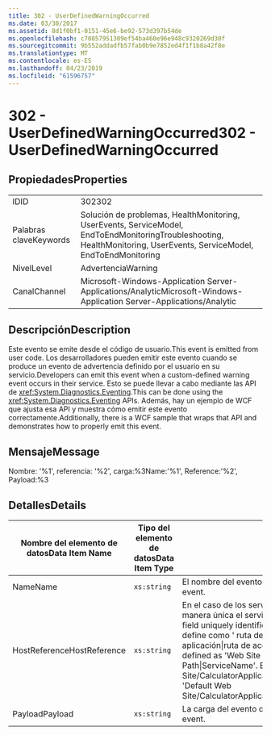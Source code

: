 ```yaml
---
title: 302 - UserDefinedWarningOccurred
ms.date: 03/30/2017
ms.assetid: 8d1f0bf1-0151-45e6-be92-573d397b54de
ms.openlocfilehash: c70857951309ef54ba460e96e948c9320269d30f
ms.sourcegitcommit: 9b552addadfb57fab0b9e7852ed4f1f1b8a42f8e
ms.translationtype: MT
ms.contentlocale: es-ES
ms.lasthandoff: 04/23/2019
ms.locfileid: "61596757"
---
```

# <a name="302---userdefinedwarningoccurred"></a><span data-ttu-id="5451d-102">302 - UserDefinedWarningOccurred</span><span class="sxs-lookup"><span data-stu-id="5451d-102">302 - UserDefinedWarningOccurred</span></span>
## <a name="properties"></a><span data-ttu-id="5451d-103">Propiedades</span><span class="sxs-lookup"><span data-stu-id="5451d-103">Properties</span></span>  
  
|||  
|-|-|  
|<span data-ttu-id="5451d-104">ID</span><span class="sxs-lookup"><span data-stu-id="5451d-104">ID</span></span>|<span data-ttu-id="5451d-105">302</span><span class="sxs-lookup"><span data-stu-id="5451d-105">302</span></span>|  
|<span data-ttu-id="5451d-106">Palabras clave</span><span class="sxs-lookup"><span data-stu-id="5451d-106">Keywords</span></span>|<span data-ttu-id="5451d-107">Solución de problemas, HealthMonitoring, UserEvents, ServiceModel, EndToEndMonitoring</span><span class="sxs-lookup"><span data-stu-id="5451d-107">Troubleshooting, HealthMonitoring, UserEvents, ServiceModel, EndToEndMonitoring</span></span>|  
|<span data-ttu-id="5451d-108">Nivel</span><span class="sxs-lookup"><span data-stu-id="5451d-108">Level</span></span>|<span data-ttu-id="5451d-109">Advertencia</span><span class="sxs-lookup"><span data-stu-id="5451d-109">Warning</span></span>|  
|<span data-ttu-id="5451d-110">Canal</span><span class="sxs-lookup"><span data-stu-id="5451d-110">Channel</span></span>|<span data-ttu-id="5451d-111">Microsoft-Windows-Application Server-Applications/Analytic</span><span class="sxs-lookup"><span data-stu-id="5451d-111">Microsoft-Windows-Application Server-Applications/Analytic</span></span>|  
  
## <a name="description"></a><span data-ttu-id="5451d-112">Descripción</span><span class="sxs-lookup"><span data-stu-id="5451d-112">Description</span></span>  
 <span data-ttu-id="5451d-113">Este evento se emite desde el código de usuario.</span><span class="sxs-lookup"><span data-stu-id="5451d-113">This event is emitted from user code.</span></span> <span data-ttu-id="5451d-114">Los desarrolladores pueden emitir este evento cuando se produce un evento de advertencia definido por el usuario en su servicio.</span><span class="sxs-lookup"><span data-stu-id="5451d-114">Developers can emit this event when a custom-defined warning event occurs in their service.</span></span> <span data-ttu-id="5451d-115">Esto se puede llevar a cabo mediante las API de <xref:System.Diagnostics.Eventing>.</span><span class="sxs-lookup"><span data-stu-id="5451d-115">This can be done using the <xref:System.Diagnostics.Eventing> APIs.</span></span> <span data-ttu-id="5451d-116">Además, hay un ejemplo de WCF que ajusta esa API y muestra cómo emitir este evento correctamente.</span><span class="sxs-lookup"><span data-stu-id="5451d-116">Additionally, there is a WCF sample that wraps that API and demonstrates how to properly emit this event.</span></span>  
  
## <a name="message"></a><span data-ttu-id="5451d-117">Mensaje</span><span class="sxs-lookup"><span data-stu-id="5451d-117">Message</span></span>  
 <span data-ttu-id="5451d-118">Nombre: '%1', referencia: '%2', carga:%3</span><span class="sxs-lookup"><span data-stu-id="5451d-118">Name:'%1', Reference:'%2', Payload:%3</span></span>  
  
## <a name="details"></a><span data-ttu-id="5451d-119">Detalles</span><span class="sxs-lookup"><span data-stu-id="5451d-119">Details</span></span>  
  
|<span data-ttu-id="5451d-120">Nombre del elemento de datos</span><span class="sxs-lookup"><span data-stu-id="5451d-120">Data Item Name</span></span>|<span data-ttu-id="5451d-121">Tipo del elemento de datos</span><span class="sxs-lookup"><span data-stu-id="5451d-121">Data Item Type</span></span>|<span data-ttu-id="5451d-122">Descripción</span><span class="sxs-lookup"><span data-stu-id="5451d-122">Description</span></span>|  
|--------------------|--------------------|-----------------|  
|<span data-ttu-id="5451d-123">Name</span><span class="sxs-lookup"><span data-stu-id="5451d-123">Name</span></span>|`xs:string`|<span data-ttu-id="5451d-124">El nombre del evento definido por el usuario.</span><span class="sxs-lookup"><span data-stu-id="5451d-124">The user-defined name of the event.</span></span>|  
|<span data-ttu-id="5451d-125">HostReference</span><span class="sxs-lookup"><span data-stu-id="5451d-125">HostReference</span></span>|`xs:string`|<span data-ttu-id="5451d-126">En el caso de los servicios hospedados en web, este campo identifica de manera única el servicio en la jerarquía web.</span><span class="sxs-lookup"><span data-stu-id="5451d-126">For Web-hosted services, this field uniquely identifies the service in the Web hierarchy.</span></span> <span data-ttu-id="5451d-127">Su formato se define como ' ruta de acceso Virtual de sitio Web de nombre de la aplicación&#124;ruta de acceso Virtual del servicio&#124;ServiceName ".</span><span class="sxs-lookup"><span data-stu-id="5451d-127">Its format is defined as 'Web Site Name Application Virtual Path&#124;Service Virtual Path&#124;ServiceName'.</span></span> <span data-ttu-id="5451d-128">Ejemplo: ' Default Web Site/CalculatorApplication&#124;/CalculatorService.svc&#124;CalculatorService'.</span><span class="sxs-lookup"><span data-stu-id="5451d-128">Example: 'Default Web Site/CalculatorApplication&#124;/CalculatorService.svc&#124;CalculatorService'.</span></span>|  
|<span data-ttu-id="5451d-129">Payload</span><span class="sxs-lookup"><span data-stu-id="5451d-129">Payload</span></span>|`xs:string`|<span data-ttu-id="5451d-130">La carga del evento definida por el usuario.</span><span class="sxs-lookup"><span data-stu-id="5451d-130">The user-defined payload of the event.</span></span>|
